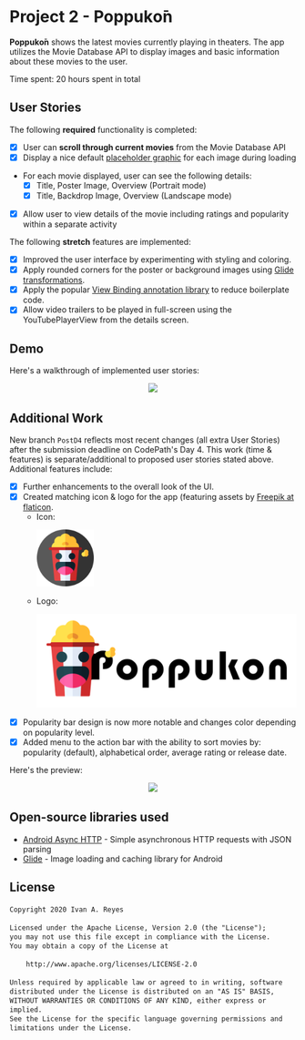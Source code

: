 # Project 2 - **Poppukо̄n**

**Poppukо̄n** shows the latest movies currently playing in theaters. The app utilizes the Movie Database API to display images and basic information about these movies to the user.

Time spent: 20 hours spent in total

## User Stories

The following **required** functionality is completed:

* [x] User can **scroll through current movies** from the Movie Database API
* [x] Display a nice default [placeholder graphic](https://guides.codepath.org/android/Displaying-Images-with-the-Glide-Library#advanced-usage) for each image during loading
* For each movie displayed, user can see the following details:
    * [x] Title, Poster Image, Overview (Portrait mode)
    * [x] Title, Backdrop Image, Overview (Landscape mode)
* [x] Allow user to view details of the movie including ratings and popularity within a separate activity

The following **stretch** features are implemented:

* [x] Improved the user interface by experimenting with styling and coloring.
* [x] Apply rounded corners for the poster or background images using [Glide transformations](https://guides.codepath.org/android/Displaying-Images-with-the-Glide-Library#transformations).
* [x] Apply the popular [View Binding annotation library](http://guides.codepath.org/android/Reducing-View-Boilerplate-with-ViewBinding) to reduce boilerplate code.
* [x] Allow video trailers to be played in full-screen using the YouTubePlayerView from the details screen.

## Demo
Here's a walkthrough of implemented user stories:
<p align="center">
  <img src= demo/demo.gif width="500">
</p>

## Additional Work
New branch ``PostD4`` reflects most recent changes (all extra User Stories) after the submission deadline on CodePath's Day 4. This work (time & features) is separate/additional to proposed user stories stated above. Additional features include:
* [x] Further enhancements to the overall look of the UI.
* [x] Created matching icon & logo for the app (featuring assets by <a href="https://www.flaticon.com/authors/freepik">Freepik at flaticon</a>.
   * Icon: <p align="left"> <img src= demo/icon_poppukon.png width="100"> </p>
   * Logo: <p align="left"> <img src= demo/title_poppukon.png width="700"> </p>
* [x] Popularity bar design is now more notable and changes color depending on popularity level.
* [x] Added menu to the action bar with the ability to sort movies by: popularity (default), alphabetical order, average rating or release date.

Here's the preview:
<p align="center">
  <img src="https://github.com/ItsLaro/Poppukon/blob/PostD4/demo/demo2.gif" width="500">
</p>

## Open-source libraries used

- [Android Async HTTP](https://github.com/loopj/android-async-http) - Simple asynchronous HTTP requests with JSON parsing
- [Glide](https://github.com/bumptech/glide) - Image loading and caching library for Android


## License

    Copyright 2020 Ivan A. Reyes

    Licensed under the Apache License, Version 2.0 (the "License");
    you may not use this file except in compliance with the License.
    You may obtain a copy of the License at

        http://www.apache.org/licenses/LICENSE-2.0

    Unless required by applicable law or agreed to in writing, software
    distributed under the License is distributed on an "AS IS" BASIS,
    WITHOUT WARRANTIES OR CONDITIONS OF ANY KIND, either express or implied.
    See the License for the specific language governing permissions and
    limitations under the License.
